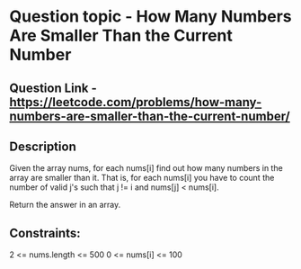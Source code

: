 # Question topic - How Many Numbers Are Smaller Than the Current Number

## Question Link - https://leetcode.com/problems/how-many-numbers-are-smaller-than-the-current-number/

## Description
Given the array nums, for each nums[i] find out how many numbers in the array are smaller than it. That is, for each nums[i] you have to count the number of valid j's such that j != i and nums[j] < nums[i].

Return the answer in an array.

## Constraints:

2 <= nums.length <= 500
0 <= nums[i] <= 100
